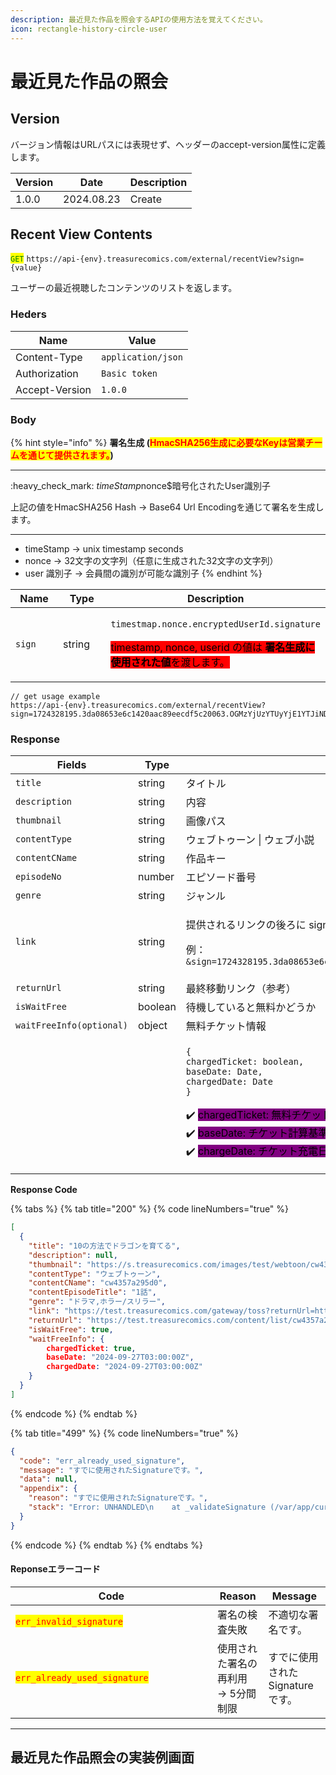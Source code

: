 ```yaml
---
description: 最近見た作品を照会するAPIの使用方法を覚えてください。
icon: rectangle-history-circle-user
---
```


# 最近見た作品の照会

## Version

バージョン情報はURLパスには表現せず、ヘッダーのaccept-version属性に定義します。

| Version | Date       | Description |
| ------- | ---------- | ----------- |
| 1.0.0   | 2024.08.23 | Create      |

## Recent View Contents

<mark style="color:green;">`GET`</mark> `https://api-{env}.treasurecomics.com/external/recentView?sign={value}`

ユーザーの最近視聴したコンテンツのリストを返します。

### Heders

| Name           | Value              |
| -------------- | ------------------ |
| Content-Type   | `application/json` |
| Authorization  | `Basic token`      |
| Accept-Version | `1.0.0`            |

### **Body**

{% hint style="info" %}
**署名生成 (**<mark style="color:red;">**HmacSHA256生成に必要なKeyは営業チームを通じて提供されます。**</mark>**)**

***

:heavy\_check\_mark: $timeStamp$nonce$暗号化されたUser識別子

上記の値をHmacSHA256 Hash -> Base64 Url Encodingを通じて署名を生成します。

***

* timeStamp -> unix timestamp seconds
* nonce -> 32文字の文字列（任意に生成された32文字の文字列）
* user 識別子 -> 会員間の識別が可能な識別子
{% endhint %}

<table data-full-width="false"><thead><tr><th width="127">Name</th><th width="141">Type</th><th>Description</th></tr></thead><tbody><tr><td><code>sign</code></td><td>string</td><td><p><code>timestmap.nonce.encryptedUserId.signature</code></p><p> <mark style="background-color:red;">timestamp, nonce, userid の値は <strong>署名生成に使用された値</strong>を渡します。</mark></p></td></tr></tbody></table>



```
// get usage example
https://api-{env}.treasurecomics.com/external/recentView?sign=1724328195.3da08653e6c1420aac89eecdf5c20063.OGMzYjUzYTUyYjE1YTJiNDAyZGM3MGJiZmMzMDI2YWE1NDg0YWY2ZTdjNjMyZTJlMTdjMjQyOGU1NjZhYjdhYQ
```

### **Response**

<table><thead><tr><th width="270">Fields</th><th width="106">Type</th><th>Description</th></tr></thead><tbody><tr><td><code>title</code></td><td>string</td><td>タイトル</td></tr><tr><td><code>description</code></td><td>string</td><td>内容</td></tr><tr><td><code>thumbnail</code></td><td>string</td><td>画像パス</td></tr><tr><td><code>contentType</code></td><td>string</td><td>ウェブトゥーン | ウェブ小説</td></tr><tr><td><code>contentCName</code></td><td>string</td><td>作品キー</td></tr><tr><td><code>episodeNo</code></td><td>number</td><td>エピソード番号</td></tr><tr><td><code>genre</code></td><td>string</td><td>ジャンル</td></tr><tr><td><code>link</code></td><td>string</td><td><p>提供されるリンクの後ろに sign を付けて送信</p><p>例：<code>&#x26;sign=1724328195.3da08653e6c1420aac89eecdf5c20063.OGMzYjUzYTUyYjE1YTJiNDAyZGM3MGJiZmMzMDI2YWE1NDg0YWY2ZTdjNjMyZTJlMTdjMjQyOGU1NjZhYjdhYQ</code></p></td></tr><tr><td><code>returnUrl</code></td><td>string</td><td>最終移動リンク（参考）</td></tr><tr><td><code>isWaitFree</code></td><td>boolean</td><td>待機していると無料かどうか</td></tr><tr><td><code>waitFreeInfo(optional)</code></td><td>object</td><td>無料チケット情報</td></tr><tr><td></td><td></td><td><p><code>{</code><br>  <code>chargedTicket: boolean,</code><br>  <code>baseDate: Date,</code><br>  <code>chargedDate: Date</code><br><code>}</code></p><p><span data-gb-custom-inline data-tag="emoji" data-code="2714">✔️</span> <mark style="background-color:purple;">chargedTicket: 無料チケットの所持状況</mark><br><span data-gb-custom-inline data-tag="emoji" data-code="2714">✔️</span> <mark style="background-color:purple;">baseDate: チケット計算基準日</mark><br><span data-gb-custom-inline data-tag="emoji" data-code="2714">✔️</span> <mark style="background-color:purple;">chargeDate: チケット充電日</mark> </p></td></tr></tbody></table>

**Response Code**

{% tabs %}
{% tab title="200" %}
{% code lineNumbers="true" %}
```json
[
  {
    "title": "10の方法でドラゴンを育てる",
    "description": null,
    "thumbnail": "https://s.treasurecomics.com/images/test/webtoon/cw4357a295d0/thumbnail_1718174618.jpg",
    "contentType": "ウェブトゥーン",
    "contentCName": "cw4357a295d0",
    "contentEpisodeTitle": "1話",
    "genre": "ドラマ,ホラー/スリラー",
    "link": "https://test.treasurecomics.com/gateway/toss?returnUrl=https%3A%2F%2Ftest.treasurecomics.com%2Fcontent%2Flist%2Fcw4357a295d0",
    "returnUrl": "https://test.treasurecomics.com/content/list/cw4357a295d0",
    "isWaitFree": true,
    "waitFreeInfo": {
	    chargedTicket: true,
	    baseDate: "2024-09-27T03:00:00Z",
	    chargedDate: "2024-09-27T03:00:00Z"
    }
  }
]
```
{% endcode %}
{% endtab %}

{% tab title="499" %}
{% code lineNumbers="true" %}
```json
{
  "code": "err_already_used_signature",
  "message": "すでに使用されたSignatureです。",
  "data": null,
  "appendix": {
    "reason": "すでに使用されたSignatureです。",
    "stack": "Error: UNHANDLED\n    at _validateSignature (/var/app/current/build/controllers/external/toss/recentView/get.1.0.0.js:33:15)\n    at process.processTicksAndRejections (node:internal/process/task_queues:95:5)"
  }
}
```
{% endcode %}
{% endtab %}
{% endtabs %}

#### Reponseエラーコード

<table><thead><tr><th width="307">Code</th><th>Reason</th><th>Message</th></tr></thead><tbody><tr><td><mark style="color:red;"><code>err_invalid_signature</code></mark></td><td>署名の検査失敗</td><td>不適切な署名です。</td></tr><tr><td><mark style="color:red;"><code>err_already_used_signature</code></mark></td><td>使用された署名の再利用<br>-> 5分間制限</td><td>すでに使用されたSignatureです。</td></tr></tbody></table>

***

## 最近見た作品照会の実装例画面

<div align="left" data-full-width="false"><figure><img src="../../.gitbook/assets/image (1).png" alt=""><figcaption></figcaption></figure></div>